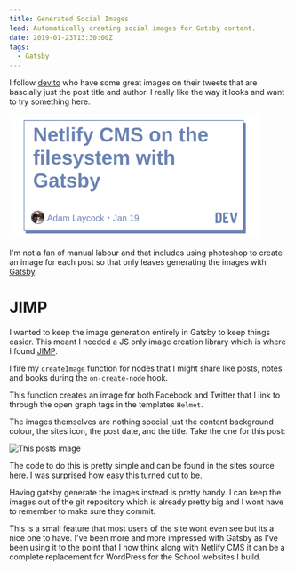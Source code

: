 ```yaml
---
title: Generated Social Images
lead: Automatically creating social images for Gatsby content.
date: 2019-01-23T13:30:00Z
tags:
  - Gatsby
---
```

I follow [dev.to](https://dev.to) who have some great images on their tweets that are bascially just the post title and author. I really like the way it looks and want to try something here.

![dev.to example](./dev.to.png)

I'm not a fan of manual labour and that includes using photoshop to create an image for each post so that only leaves generating the images with [Gatsby](https://www.gatsbyjs.org/).

# JIMP

I wanted to keep the image generation entirely in Gatsby to keep things easier. This meant I needed a JS only image creation library which is where I found [JIMP](https://www.npmjs.com/package/jimp).

I fire my `createImage` function for nodes that I might share like posts, notes and books during the `on-create-node` hook.

This function creates an image for both Facebook and Twitter that I link to through the open graph tags in the templates `Helmet`.

The images themselves are nothing special just the content background colour, the sites icon, the post date, and the title. Take the one for this post:

![This posts image](/social/twitter-4cb924dd-7ae2-58d6-b6dc-49eea200db2d.png)

The code to do this is pretty simple and can be found in the sites source [here](https://github.com/Arcath/arcath.net-gatsby/blob/master/gatsby/create-page-image.js). I was surprised how easy this turned out to be.

Having gatsby generate the images instead is pretty handy. I can keep the images out of the git repository which is already pretty big and I wont have to remember to make sure they commit.

This is a small feature that most users of the site wont even see but its a nice one to have. I've been more and more impressed with Gatsby as I've been using it to the point that I now think along with Netlify CMS it can be a complete replacement for WordPress for the School websites I build.
